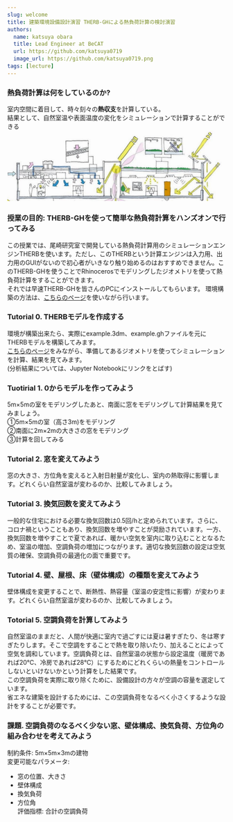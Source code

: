 ```yaml
---
slug: welcome
title: 建築環境設備設計演習 THERB-GHによる熱負荷計算の検討演習  
authors:
  name: katsuya obara
  title: Lead Engineer at BeCAT
  url: https://github.com/katsuya0719
  image_url: https://github.com/katsuya0719.png
tags: [lecture]
---
```

### 熱負荷計算は何をしているのか?  
室内空間に着目して、時々刻々の**熱収支**を計算している。  
結果として、自然室温や表面温度の変化をシミュレーションで計算することができる  
![heat](heatBalance.png)  

### 授業の目的: THERB-GHを使って簡単な熱負荷計算をハンズオンで行ってみる  
この授業では、尾崎研究室で開発している熱負荷計算用のシミュレーションエンジンTHERBを使います。ただし、このTHERBという計算エンジンは入力用、出力用のGUIがないので初心者がいきなり触り始めるのはおすすめできません。このTHERB-GHを使うことでRhinocerosでモデリングしたジオメトリを使って熱負荷計算をすることができます。  
それでは早速THERB-GHを皆さんのPCにインストールしてもらいます。
環境構築の方法は、[こちらのページ](../../docs/Usage/HowToInstall.md)を使いながら行います。  

### Tutorial 0. THERBモデルを作成する  
環境が構築出来たら、実際にexample.3dm、example.ghファイルを元にTHERBモデルを構築してみます。  
[こちらのページ](../../docs/Usage/CreateTherbModel.md)をみながら、準備してあるジオメトリを使ってシミュレーションを計算、結果を見てみます。  
(分析結果については、Jupyter Notebookにリンクをとばす)

### Tuotirial 1. 0からモデルを作ってみよう    
5m×5mの室をモデリングしたあと、南面に窓をモデリングして計算結果を見てみましょう。  
①5m×5mの室（高さ3m)をモデリング  
②南面に2m×2mの大きさの窓をモデリング  
③計算を回してみる  

### Tutorial 2. 窓を変えてみよう  
窓の大きさ、方位角を変えると入射日射量が変化し、室内の熱取得に影響します。どれくらい自然室温が変わるのか、比較してみましょう。  

### Tutorial 3. 換気回数を変えてみよう  
一般的な住宅における必要な換気回数は0.5回/hと定められています。さらに、コロナ禍ということもあり、換気回数を増やすことが奨励されています。一方、換気回数を増やすことで夏であれば、暖かい空気を室内に取り込むこととなるため、室温の増加、空調負荷の増加につながります。適切な換気回数の設定は空気質の確保、空調負荷の最適化の面で重要です。

### Tutorial 4. 壁、屋根、床（壁体構成）の種類を変えてみよう 
壁体構成を変更することで、断熱性、熱容量（室温の安定性に影響）が変わります。どれくらい自然室温が変わるのか、比較してみましょう。  

### Totorial 5. 空調負荷を計算してみよう  
自然室温のままだと、人間が快適に室内で過ごすには夏は暑すぎたり、冬は寒すぎたりします。そこで空調をすることで熱を取り除いたり、加えることによって空気を調和しています。空調負荷とは、自然室温の状態から設定温度（暖房であれば20℃、冷房であれば28℃）にするためにどれくらいの熱量をコントロールしないといけないかという計算をした結果です。  
この空調負荷を実際に取り除くために、設備設計の方々が空調の容量を選定しています。  
省エネな建築を設計するためには、この空調負荷をなるべく小さくするような設計をすることが必要です。  

### 課題. 空調負荷のなるべく少ない窓、壁体構成、換気負荷、方位角の組み合わせを考えてみよう  
制約条件: 5m×5m×3mの建物  
変更可能なパラメータ:   
- 窓の位置、大きさ  
- 壁体構成  
- 換気負荷  
- 方位角  
評価指標: 合計の空調負荷  




